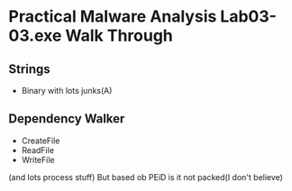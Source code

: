 # Practical Malware Analysis Lab03-03.exe Walk Through

## Strings

* Binary with lots junks(A)

## Dependency Walker

* CreateFile
* ReadFile
* WriteFile

(and lots process stuff)
But based ob PEiD is it not packed(I don't believe)

